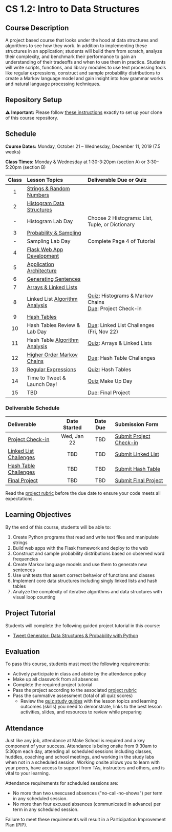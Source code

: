 # CS 1.2: Intro to Data Structures

## Course Description

A project based course that looks under the hood at data structures and algorithms to see how they work. In addition to implementing these structures in an application; students will build them from scratch, analyze their complexity, and benchmark their performance to gain an understanding of their tradeoffs and when to use them in practice. Students will write scripts, functions, and library modules to use text processing tools like regular expressions, construct and sample probability distributions to create a Markov language model and gain insight into how grammar works and natural language processing techniques.


## Repository Setup

:warning: **Important:** Please follow [these instructions](Setup.md) exactly to set up your clone of this course repository.


## Schedule

**Course Dates:** Monday, October 21 – Wednesday, December 11, 2019 (7.5 weeks)

**Class Times:** Monday & Wednesday at 1:30-3:20pm (section A) or 3:30–5:20pm (section B)


| Class | Lesson Topics                      | Deliverable Due or Quiz                                         |
| :---: | :--------------------------------- | :-------------------------------------------------------------- |
|   1   | [Strings & Random Numbers][]       |                                                                 |
|   2   | [Histogram Data Structures][]      |                                                                 |
|   -   | Histogram Lab Day                  | Choose 2 Histograms: List, Tuple, or Dictionary                 |
|   3   | [Probability & Sampling][]         |                                                                 |
|   -   | Sampling Lab Day                   | Complete Page 4 of Tutorial                                     |
|   4   | [Flask Web App Development][]      |                                                                 |
|   5   | [Application Architecture][]       |                                                                 |
|   6   | [Generating Sentences][]           |                                                                 |
|   7   | [Arrays & Linked Lists][]          |                                                                 |
|   8   | Linked List [Algorithm Analysis][] | [Quiz]: Histograms & Markov Chains <br> [Due]: Project Check-in |
|   9   | [Hash Tables][]                    |                                                                 |
|  10   | Hash Tables Review & Lab Day       | [Due]: Linked List Challenges (Fri, Nov 22)                     |
|  11   | Hash Table [Algorithm Analysis][]  | [Quiz]: Arrays & Linked Lists                                   |
|  12   | [Higher Order Markov Chains][]     | [Due]: Hash Table Challenges                                    |
|  13   | [Regular Expressions][]            | [Quiz]: Hash Tables                                             |
|  14   | Time to Tweet & Launch Day!        | [Quiz] Make Up Day                                              |
|  15   | TBD                                | [Due]: Final Project                                            |

[Strings & Random Numbers]: Lessons/RandomStrings.md
[Histogram Data Structures]: Lessons/Histograms.md
[Probability & Sampling]: Lessons/Probability.md
[Flask Web App Development]: Lessons/FlaskWebApp.md
[Application Architecture]: Lessons/Architecture.md
[Generating Sentences]: Lessons/Sentences.md
[Arrays & Linked Lists]: Lessons/ArraysLinkedLists.md
[Hash Tables]: Lessons/HashTables.md
[Algorithm Analysis]: Lessons/AlgorithmAnalysis.md
[Higher Order Markov Chains]: Lessons/MarkovChains.md
[Regular Expressions]: Lessons/RegularExpressions.md

[Due]: ReadMe.md#Deliverable-Schedule
[Quiz]: https://make.sc/cs12-quiz-study-guides


### Deliverable Schedule

| Deliverable                | Date Started | Date Due | Submission Form             |
| :------------------------- | :----------: | :------: | :-------------------------- |
| [Project Check-in][]       | Wed, Jan 22  |   TBD    | [Submit Project Check-in][] |
| [Linked List Challenges][] |     TBD      |   TBD    | [Submit Linked List][]      |
| [Hash Table Challenges][]  |     TBD      |   TBD    | [Submit Hash Table][]       |
| [Final Project][]          |     TBD      |   TBD    | [Submit Final Project][]    |

Read the [project rubric][] before the due date to ensure your code meets all expectations.

[Project Check-in]: Lessons/FlaskWebApp.md
[Linked List Challenges]: Lessons/ArraysLinkedLists.md#Challenges
[Hash Table Challenges]: Lessons/HashTables.md#Challenges
[Final Project]: Lessons/MarkovChains.md

[Submit Project Check-in]: https://gradescope.com
[Submit Linked List]: https://gradescope.com
[Submit Hash Table]: https://gradescope.com
[Submit Final Project]: https://gradescope.com

[project rubric]: https://make.sc/cs12-rubric


## Learning Objectives

By the end of this course, students will be able to:
1.   Create Python programs that read and write text files and manipulate strings
1.   Build web apps with the Flask framework and deploy to the web
1.   Construct and sample probability distributions based on observed word frequencies
1.   Create Markov language models and use them to generate new sentences
1.   Use unit tests that assert correct behavior of functions and classes
1.   Implement core data structures including singly linked lists and hash tables
1.   Analyze the complexity of iterative algorithms and data structures with visual loop counting


## Project Tutorial

Students will complete the following guided project tutorial in this course:
-   [Tweet Generator: Data Structures & Probability with Python](https://makeschool.org/mediabook/oa/tutorials/tweet-generator--data-structures---probability-with-python/lets-get-started/)


## Evaluation

To pass this course, students must meet the following requirements:
-   Actively participate in class and abide by the attendance policy
-   Make up all classwork from all absences
-   Complete the required project tutorial
-   Pass the project according to the associated [project rubric][]
-   Pass the summative assessment (total of all quiz scores)
    - Review the [quiz study guides][] with the lesson topics and learning outcomes (skills) you need to demonstrate, links to the best lesson activities, slides, and resources to review while preparing

[quiz study guides]: https://make.sc/cs12-quiz-study-guides


## Attendance

Just like any job, attendance at Make School is required and a key component of your success. Attendance is being onsite from 9:30am to 5:30pm each day, attending all scheduled sessions including classes, huddles, coaching and school meetings, and working in the study labs when not in a scheduled session. Working onsite allows you to learn with your peers, have access to support from TAs, instructors and others, and is vital to your learning.

Attendance requirements for scheduled sessions are:
-   No more than two unexcused absences ("no-call-no-shows") per term in any scheduled session.
-   No more than four excused absences (communicated in advance) per term in any scheduled session.

Failure to meet these requirements will result in a Participation Improvement Plan (PIP).
